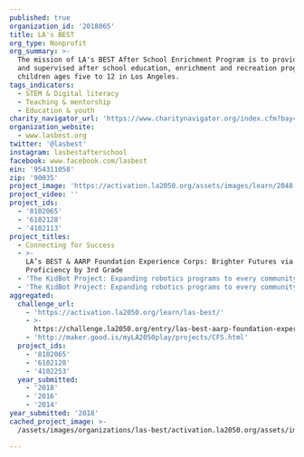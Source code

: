 ```yaml
---
published: true
organization_id: '2018065'
title: LA's BEST
org_type: Nonprofit
org_summary: >-
  The mission of LA's BEST After School Enrichment Program is to provide a safe
  and supervised after school education, enrichment and recreation program for
  children ages five to 12 in Los Angeles.
tags_indicators:
  - STEM & Digital literacy
  - Teaching & mentorship
  - Education & youth
charity_navigator_url: 'https://www.charitynavigator.org/index.cfm?bay=search.profile&ein=954311058'
organization_website:
  - www.lasbest.org
twitter: '@lasbest'
instagram: lasbestafterschool
facebook: www.facebook.com/lasbest
ein: '954311058'
zip: '90035'
project_image: 'https://activation.la2050.org/assets/images/learn/2048-wide/las-best.jpg'
project_video: ''
project_ids:
  - '8102065'
  - '6102128'
  - '4102113'
project_titles:
  - Connecting for Success
  - >-
    LA’s BEST & AARP Foundation Experience Corps: Brighter Futures via Reading
    Proficiency by 3rd Grade
  - 'The KidBot Project: Expanding robotics programs to every community in LA!'
  - 'The KidBot Project: Expanding robotics programs to every community in LA! '
aggregated:
  challenge_url:
    - 'https://activation.la2050.org/learn/las-best/'
    - >-
      https://challenge.la2050.org/entry/las-best-aarp-foundation-experience-corps-brighter-futures-via-reading-proficiency-by-3rd-grade
    - 'http://maker.good.is/myLA2050play/projects/CFS.html'
  project_ids:
    - '8102065'
    - '6102128'
    - '4102253'
  year_submitted:
    - '2018'
    - '2016'
    - '2014'
year_submitted: '2018'
cached_project_image: >-
  /assets/images/organizations/las-best/activation.la2050.org/assets/images/learn/2048-wide/las-best.jpg

---
```

